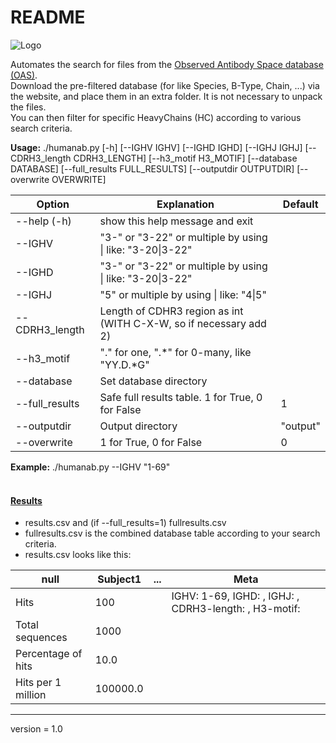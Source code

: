 # README

![Logo](https://docs.google.com/drawings/d/1nCKGDpvycjB_tGPplmZHw6j3p7lFwjcf8tTpQMegdTA/export/png)

Automates the search for files from the [Observed Antibody Space database (OAS)](https://opig.stats.ox.ac.uk/webapps/oas/). <br/>
Download the pre-filtered database (for like Species, B-Type, Chain, ...) via the website, and place them in an extra folder. It is not necessary to unpack the files. <br/>
You can then filter for specific HeavyChains (HC) according to various search criteria. <br/>

**Usage:** ./humanab.py [-h] [--IGHV IGHV] [--IGHD IGHD] [--IGHJ IGHJ] [--CDRH3_length CDRH3_LENGTH] [--h3_motif H3_MOTIF] [--database DATABASE] [--full_results FULL_RESULTS] [--outputdir OUTPUTDIR] [--overwrite OVERWRITE] <br/>

| **Option**     | **Explanation**                                                   | **Default** |
|----------------|-------------------------------------------------------------------|-------------|
| --help (-h)    | show this help message and exit                                   |             |
| --IGHV         | "3-" or "3-22" or multiple by using \| like: "3-20\|3-22"         |             |
| --IGHD         | "3-" or "3-22" or multiple by using \| like: "3-20\|3-22"         |             |
| --IGHJ         | "5" or multiple by using \| like: "4\|5"                          |             |
| --CDRH3_length | Length of CDHR3 region as int (WITH C-X-W, so if necessary add 2) |             |
| --h3_motif     | "." for one, ".*" for 0-many, like "YY.D.*G"                      |             |
| --database     | Set database directory                                            |             |
| --full_results | Safe full results table. 1 for True, 0 for False                  | 1           |
| --outputdir    | Output directory                                                  | "output"    |
| --overwrite    | 1 for True, 0 for False                                           | 0           |

**Example:** ./humanab.py --IGHV "1-69" <br/> <br/>


#### <u>Results</u>
- results.csv and (if --full_results=1) fullresults.csv <br/>
- fullresults.csv is the combined database table according to your search criteria. <br/>
- results.csv looks like this: <br/>

 **null**           | **Subject1** | **...** | **Meta**                                              
--------------------|--------------|---------|-------------------------------------------------------
 Hits               | 100          |         | IGHV: 1-69, IGHD: , IGHJ: , CDRH3-length: , H3-motif: 
 Total sequences    | 1000         |         |                                                       
 Percentage of hits | 10.0         |         |                                                       
 Hits per 1 million | 100000.0     |         |                                                       


---
version = 1.0